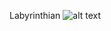 Labyrinthian
![alt text](https://github.com/ElliotHume/LabyrinthianVR/blob/master/ElementalZone0.PNG?raw=true)
